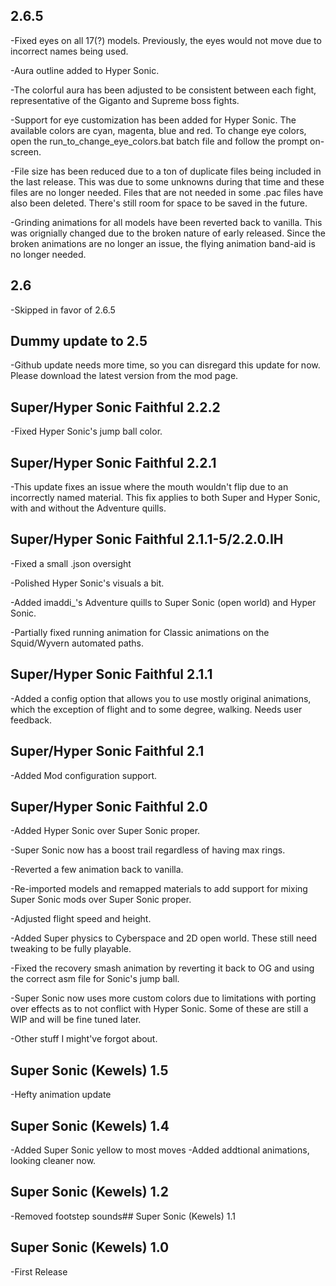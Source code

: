 ## 2.6.5
-Fixed eyes on all 17(?) models.  Previously, the eyes would not move due to incorrect names being used.

-Aura outline added to Hyper Sonic.

-The colorful aura has been adjusted to be consistent between each fight, representative of the Giganto and Supreme boss fights.

-Support for eye customization has been added for Hyper Sonic.  The available colors are cyan, magenta, blue and red.  To change eye colors, open the run_to_change_eye_colors.bat batch file and follow the prompt on-screen.

-File size has been reduced due to a ton of duplicate files being included in the last release.  This was due to some unknowns during that time and these files are no longer needed.  Files that are not needed in some .pac files have also been deleted.  There's still room for space to be saved in the future.

-Grinding animations for all models have been reverted back to vanilla.  This was orignially changed due to the broken nature of early released.  Since the broken animations are no longer an issue, the flying animation band-aid is no longer needed.

## 2.6
-Skipped in favor of 2.6.5

## Dummy update to 2.5
-Github update needs more time, so you can disregard this update for now. Please download the latest version from the mod page.

## Super/Hyper Sonic Faithful 2.2.2
-Fixed Hyper Sonic's jump ball color.

## Super/Hyper Sonic Faithful 2.2.1
-This update fixes an issue where the mouth wouldn't flip due to an incorrectly named material. This fix applies to both Super and Hyper Sonic, with and without the Adventure quills.

## Super/Hyper Sonic Faithful 2.1.1-5/2.2.0.IH
-Fixed a small .json oversight

-Polished Hyper Sonic's visuals a bit.

-Added imaddi_'s Adventure quills to Super Sonic (open world) and Hyper Sonic.

-Partially fixed running animation for Classic animations on the Squid/Wyvern automated paths.

## Super/Hyper Sonic Faithful 2.1.1
-Added a config option that allows you to use mostly original animations, which the exception of flight and to some degree, walking.  Needs user feedback.

## Super/Hyper Sonic Faithful 2.1
-Added Mod configuration support.

## Super/Hyper Sonic Faithful 2.0
-Added Hyper Sonic over Super Sonic proper.

-Super Sonic now has a boost trail regardless of having max rings.

-Reverted a few animation back to vanilla.

-Re-imported models and remapped materials to add support for mixing Super Sonic mods over Super Sonic proper.

-Adjusted flight speed and height.

-Added Super physics to Cyberspace and 2D open world.  These still need tweaking to be fully playable.

-Fixed the recovery smash animation by reverting it back to OG and using the correct asm file for Sonic's jump ball.

-Super Sonic now uses more custom colors due to limitations with porting over effects as to not conflict with Hyper Sonic.  Some of these are still a WIP and will be fine tuned later.

-Other stuff I might've forgot about.

## Super Sonic (Kewels) 1.5
-Hefty animation update

## Super Sonic (Kewels) 1.4
-Added Super Sonic yellow to most moves
-Added addtional animations, looking cleaner now.

## Super Sonic (Kewels) 1.2
-Removed footstep sounds## Super Sonic (Kewels) 1.1

## Super Sonic (Kewels) 1.0
-First Release
